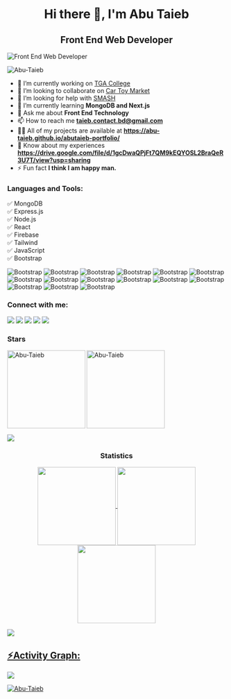<h1 align="center">Hi there 👋, I'm Abu Taieb</h1>
<h2 align="center">Front End Web Developer</h2>


![Front End Web Developer](https://scontent.fdac3-1.fna.fbcdn.net/v/t1.6435-9/196952619_2950788231825161_9122443950992041460_n.png?_nc_cat=108&cb=99be929b-3346023f&ccb=1-7&_nc_sid=e3f864&_nc_eui2=AeFk_dIlEC5oBuu9hdW3MRLTjTCllPJOGjiNMKWU8k4aOFUIWVC4LAY1FOlXA1VqJ6god9G_tUXfS1AJQ0CGWkDf&_nc_ohc=jmmFgk3-2ZAAX-EJX7U&_nc_oc=AQkBUmI3_0W1eF-IQKofS4nuxFEal14Fh30HJcyUgmZxOyrtRX9U2XUExqtiU2JLQp4&_nc_ht=scontent.fdac3-1.fna&oh=00_AfDzqi0pExi9DSS1nhy9MpJS12zRptY9UQx1RibSMbLp-g&oe=64F1E95B)



<p align="left"> <img src="https://komarev.com/ghpvc/?username=Abu-Taieb&label=Profile%20views&color=0e75b6&style=flat" alt="Abu-Taieb" /> </p>

- 🔭 I’m currently working on [TGA College](https://college-booking-5ba31.web.app/)
- 👯 I’m looking to collaborate on [Car Toy Market](https://car-toy-market.web.app/)
- 🤝 I’m looking for help with [SMASH](https://smash-bb401.web.app/)
- 🌱 I’m currently learning **MongoDB and Next.js**
- 💬 Ask me about **Front End Technology**
- 📫 How to reach me **taieb.contact.bd@gmail.com**
- 👨‍💻 All of my projects are available at **https://abu-taieb.github.io/abutaieb-portfolio/**
- 📄 Know about my experiences **https://drive.google.com/file/d/1gcDwaQPjFt7QM9kEQYOSL2BraQeR3U7T/view?usp=sharing**
- ⚡ Fun fact **I think I am happy man.**

<h3 align="left">Languages and Tools:</h3>
✅ MongoDB <br/>
✅ Express.js <br/>
✅ Node.js <br/>
✅ React <br/>
✅ Firebase <br/>
✅ Tailwind <br/>
✅ JavaScript <br/>
✅ Bootstrap

![Bootstrap](https://img.shields.io/badge/-MongoDB-05122A?style=flat-square&logo=MongoDB&color=353535) ![Bootstrap](https://img.shields.io/badge/-Express.js-05122A?style=flat-square&logo=Express.js&color=353535) ![Bootstrap](https://img.shields.io/badge/-Node.js-05122A?style=flat-square&logo=Node.js&color=353535) ![Bootstrap](https://img.shields.io/badge/-React-05122A?style=flat-square&logo=React&color=353535) ![Bootstrap](https://img.shields.io/badge/-Firebase-05122A?style=flat-square&logo=Firebase&color=353535) ![Bootstrap](https://img.shields.io/badge/-Tailwind%20Learn-05122A?style=flat-square&logo=Tailwind-Learn&color=353535) ![Bootstrap](https://img.shields.io/badge/-JavaScript-05122A?style=flat-square&logo=JavaScript&color=353535) ![Bootstrap](https://img.shields.io/badge/-Bootstrap-05122A?style=flat-square&logo=Bootstrap&color=353535) ![Bootstrap](https://img.shields.io/badge/-PostgreSQL-05122A?style=flat-square&logo=PostgreSQL&color=353535) ![Bootstrap](https://img.shields.io/badge/-Pandas-05122A?style=flat-square&logo=Pandas&color=353535) ![Bootstrap](https://img.shields.io/badge/-Numpy-05122A?style=flat-square&logo=Numpy&color=353535) ![Bootstrap](https://img.shields.io/badge/-Matplotlib-05122A?style=flat-square&logo=Matplotlib&color=353535) ![Bootstrap](https://img.shields.io/badge/-Flask-05122A?style=flat-square&logo=Flask&color=353535) ![Bootstrap](https://img.shields.io/badge/-Django-05122A?style=flat-square&logo=Django&color=353535) ![Bootstrap](https://img.shields.io/badge/-Visual%30Studio%30Code-05122A?style=flat-square&logo=Visual-Studio-Code&color=353535)


<div><h3 align="left">Connect with me:</h3>
<a href="https://www.linkedin.com/in/abutaieb-me" target="_blank"><img src="https://img.shields.io/badge/LinkedIn-0077B5?style=for-the-badge&logo=linkedin&logoColor=white" target="_blank"></a>
<a href="https://github.com/Abu-Taieb" target="_blank"><img src="https://img.shields.io/badge/GitHub-100000?style=for-the-badge&logo=github&logoColor=white" target="_blank"></a>
<a href="https://fb.com/abutaieb.me" target="_blank"><img src="https://img.shields.io/badge/Facebook-0077B5?style=for-the-badge&logo=facebook&logoColor=white" target="_blank"></a>
<a href = "mailto:taieb@gmail.com"><img src="https://img.shields.io/badge/-Gmail-%23333?style=for-the-badge&logo=gmail&logoColor=white" target="_blank"></a>
<a href="https://twitter.com/abutaieb_me" target="_blank"><img src="https://img.shields.io/badge/Twitter-1DA1F2?style=for-the-badge&logo=twitter&logoColor=white" target="_blank"></a>
</div>

<h3 align="left">Stars</h3>
<img align="left" height="180em" src="https://github-readme-stats.vercel.app/api/top-langs/?username=Abu-Taieb&langs_count=8&theme=dark" alt=Abu-Taieb />

<p><img align="center" height="180em" src="https://github-readme-streak-stats.herokuapp.com/?user=Abu-Taieb&theme=dark" alt="Abu-Taieb" /></p>

<img src="https://user-images.githubusercontent.com/73097560/115834477-dbab4500-a447-11eb-908a-139a6edaec5c.gif"><h3 align="center">Statistics</h3>
<div align="center">
<a href="https://github.com/Abu-Taieb">
<img align="center" src="http://github-profile-summary-cards.vercel.app/api/cards/stats?username=Abu-Taieb&theme=dark" height="180em" />
<img align="center" src="http://github-profile-summary-cards.vercel.app/api/cards/repos-per-language?username=Abu-Taieb&theme=dark" height="180em" />
<img align="center" src="http://github-profile-summary-cards.vercel.app/api/cards/profile-details?username=Abu-Taieb&theme=2077" height="180em" />
</div>
  
<img src="https://user-images.githubusercontent.com/73097560/115834477-dbab4500-a447-11eb-908a-139a6edaec5c.gif"><h2 align="left">⚡Activity Graph:</h2>
<img align="center" src="https://github-readme-activity-graph.vercel.app/graph?username=Abu-Taieb&theme=react-dark"/>

<p align="left"> <a href="https://github.com/ryo-ma/github-profile-trophy"><img src="https://github-profile-trophy.vercel.app/?username=Abu-Taieb&theme=onestar" alt="Abu-Taieb" /></a> </p>
